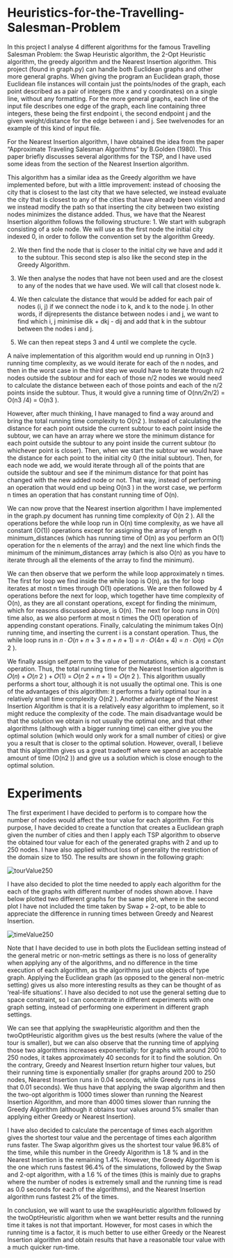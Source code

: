 # Heuristics-for-the-Travelling-Salesman-Problem

In this project I analyse 4 different algorithms for the famous Travelling Salesman Problem: the Swap Heuristic algorithm, the 2-Opt Heuristic algorithm, the greedy algorithm and the Nearest Insertion algorithm. This project (found in graph.py) can handle both Euclidean graphs and other more general graphs. When giving the program an Euclidean graph, those Euclidean file instances will contain just the points/nodes of the graph, each point described
as a pair of integers (the x and y coordinates) on a single line, without any formatting. For the more general graphs, each line of the input file describes one edge of the graph, each line containing three integers, these being the first endpoint i, the second endpoint j and the given weight/distance for the edge between i and j. See twelvenodes for an example of this kind of input file.


For the Nearest Insertion algorithm, I have obtained the idea from the paper “Approximate Traveling Salesman Algorithms” by B.Golden (1980). This paper briefly discusses several algorithms for the TSP, and I have used some ideas from the section of the Nearest Insertion algorithm. 

This algorithm has a similar idea as the Greedy algorithm we have implemented before, but with a little improvement: instead of choosing the city that is closest to the last city that we have selected, we instead evaluate the city that is closest to any of the cities that have already been visited and we instead modify the path so that inserting the city between two existing nodes minimizes the distance added. Thus, we have that the Nearest Insertion algorithm follows the following structure:
    1. We start with subgraph consisting of a sole node. We will use as the first node the initial city indexed 0, in order to follow the convention set by the algorithm Greedy. 
    
   2. We then find the node that is closer to the initial city we have and add it to the subtour. This second step is also like the second step in the Greedy Algorithm. 
    
   3. We then analyse the nodes that have not been used and are the closest to any of the nodes that we have used. We will call that closest node k. 
    
   4. We then calculate the distance that would be added for each pair of nodes (i, j) if we connect the node i to k, and k to the node j. In other words, if dijrepresents the distance between nodes i and j, we want to find which i, j minimise dik + dkj - dij and add that k in the subtour between the nodes i and j. 
    
   5. We can then repeat steps 3 and 4 until we complete the cycle. 
    
   A naïve implementation of this algorithm would end up running in O(n3 ) running time complexity, as we would iterate for each of the n nodes, and then in the worst case in the third step we would have to iterate through n/2 nodes outside the subtour and for each of those n/2 nodes we would need to calculate the distance between each of those points and each of the n/2 points inside the subtour. Thus, it would give a running time of O(n*n/2*n/2) = O(n3 /4) = O(n3 ). 
    
   However, after much thinking, I have managed to find a way around and bring the total running time complexity to O(n2 ). Instead of calculating the distance for each point outside the current subtour to each point inside the subtour, we can have an array where we store the minimum distance for each point outside the subtour to any point inside the current subtour (to whichever point is closer). Then, when we start the subtour we would have the distance for each point to the initial city 0 (the initial subtour). Then, for each node we add, we would iterate through all of the points that are outside the subtour and see if the minimum distance for that point has changed with the new added node or not. That way, instead of performing an operation that would end up being O(n3 ) in the worst case, we perform n times an operation that has constant running time of O(n). 
    
   We can now prove that the Nearest insertion algorithm I have implemented in the graph.py document has running time complexity of O(n 2 ). All the operations before the while loop run in O(n) time complexity, as we have all constant (O(1)) operations except for assigning the array of length n minimum_distances (which has running time of O(n) as you perform an O(1) operation for the n elements of the array) and the next line which finds the minimum of the minimum_distances array (which is also O(n) as you have to iterate through all the elements of the array to find the minimum). 
    
   We can then observe that we perform the while loop approximately n times. The first for loop we find inside the while loop is O(n), as the for loop iterates at most n times through O(1) operations. We are then followed by 4 operations before the next for loop, which together have time complexity of O(n), as they are all constant operations, except for finding the minimum, which for reasons discussed above, is O(n). The next for loop runs in O(n) time also, as we also perform at most n times the O(1) operation of appending constant operations. Finally, calculating the minimum takes O(n) running time, and inserting the current i is a constant operation. Thus, the while loop runs in 𝑛 ∙ 𝑂(𝑛 + 𝑛 + 3 + 𝑛 + 𝑛 + 1) = 𝑛 ∙ 𝑂(4𝑛 + 4) = 𝑛 ∙ 𝑂(𝑛) = 𝑂(𝑛 2 ). 
    
   We finally assign self.perm to the value of permutations, which is a constant operation. Thus, the total running time for the Nearest Insertion algorithm is 𝑂(𝑛) + 𝑂(𝑛 2 ) + 𝑂(1) = 𝑂(𝑛 2 + 𝑛 + 1) = 𝑂(𝑛 2 ). This algorithm usually performs a short tour, although it is not usually the optimal one. This is one of the advantages of this algorithm: it performs a fairly optimal tour in a relatively small time complexity O(n2 ). Another advantage of the Nearest Insertion Algorithm is that it is a relatively easy algorithm to implement, so it might reduce the complexity of the code. The main disadvantage would be that the solution we obtain is not usually the optimal one, and that other algorithms (although with a bigger running time) can either give you the optimal solution (which would only work for a small number of cities) or give you a result that is closer to the optimal solution. However, overall, I believe that this algorithm gives us a great tradeoff where we spend an acceptable amount of time (O(n2 )) and give us a solution which is close enough to the optimal solution.
    
    
# Experiments
    
The first experiment I have decided to perform is to compare how the number of nodes would affect the tour value for each algorithm. For this purpose, I have decided to create a function that creates a Euclidean graph given the number of cities and then I apply each TSP algorithm to observe the obtained tour value for each of the generated graphs with 2 and up to 250 nodes. I have also applied without loss of generality the restriction of the domain size to 150. The results are shown in the following graph:

![tourValue250](https://user-images.githubusercontent.com/60312030/190448738-96fa1f25-a520-46ec-9bd1-140789e01641.png)

I have also decided to plot the time needed to apply each algorithm for the each of the graphs with different number of nodes shown above. I have below plotted two different graphs for the same plot, where in the second plot I have not included the time taken by Swap + 2-opt, to be able to appreciate the difference in running times between Greedy and Nearest Insertion.

![timeValue250](https://user-images.githubusercontent.com/60312030/190448789-64693332-4212-40c6-8559-c1e7eacfd120.png)

Note that I have decided to use in both plots the Euclidean setting instead of the general metric or non-metric settings as there is no loss of generality when applying any of the algorithms, and no difference in the time execution of each algorithm, as the algorithms just use objects of type graph. Applying the Euclidean graph (as opposed to the general non-metric setting) gives us also more interesting results as they can be thought of as ‘real-life situations’. I have also decided to not use the general setting due to space constraint, so I can concentrate in different experiments with one graph setting, instead of performing one experiment in different graph settings.

We can see that applying the swapHeuristic algorithm and then the twoOptHeuristic algorithm gives us the best results (where the value of the tour is smaller), but we can also observe that the running time of applying those two algorithms increases exponentially: for graphs with around 200 to 250 nodes, it takes approximately 40 seconds for it to find the solution. On the contrary, Greedy and Nearest Insertion return higher tour values, but their running time is exponentially smaller (for graphs around 200 to 250 nodes, Nearest Insertion runs in 0.04 seconds, while Greedy runs in less that 0.01 seconds). We thus have that applying the swap algorithm and then the two-opt algorithm is 1000 times slower than running the Nearest Insertion Algorithm, and more than 4000 times slower than running the Greedy Algorithm (although it obtains tour values around 5% smaller than applying either Greedy or Nearest Insertion).

I have also decided to calculate the percentage of times each algorithm gives the shortest tour value and the percentage of times each algorithm runs faster. The Swap algorithm gives us the shortest tour value 96.8% of the time, while this number in the Greedy Algorithm is 1.8 % and in the Nearest Insertion is the remaining 1.4%. However, the Greedy Algorithm is the one which runs fastest 96.4% of the simulations, followed by the Swap and 2-opt algorithm, with a 1.6 % of the times (this is mainly due to graphs where the number of nodes is extremely small and the running time is read as 0.0 seconds for each of the algorithms), and the Nearest Insertion algorithm runs fastest 2% of the times. 

In conclusion, we will want to use the swapHeuristic algorithm followed by the twoOptHeuristic algorithm when we want better results and the running time it takes is not that important. However, for most cases in which the running time is a factor, it is much better to use either Greedy or the Nearest Insertion algorithm and obtain results that have a reasonable tour value with a much quicker run-time.
